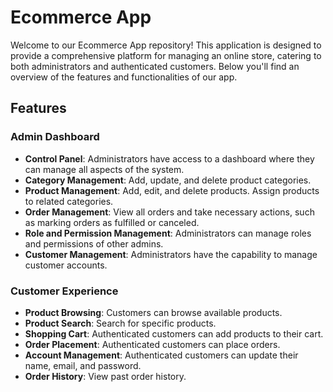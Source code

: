 # Ecommerce App

Welcome to our Ecommerce App repository! This application is designed to provide a comprehensive platform for managing an online store, catering to both administrators and authenticated customers. Below you'll find an overview of the features and functionalities of our app.

## Features

### Admin Dashboard
- **Control Panel**: Administrators have access to a dashboard where they can manage all aspects of the system.
- **Category Management**: Add, update, and delete product categories.
- **Product Management**: Add, edit, and delete products. Assign products to related categories.
- **Order Management**: View all orders and take necessary actions, such as marking orders as fulfilled or canceled.
- **Role and Permission Management**: Administrators can manage roles and permissions of other admins.
- **Customer Management**: Administrators have the capability to manage customer accounts.

### Customer Experience
- **Product Browsing**: Customers can browse available products.
- **Product Search**: Search for specific products.
- **Shopping Cart**: Authenticated customers can add products to their cart.
- **Order Placement**: Authenticated customers can place orders.
- **Account Management**: Authenticated customers can update their name, email, and password.
- **Order History**: View past order history.
